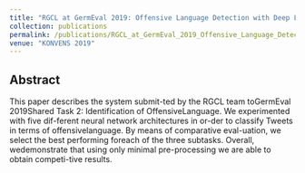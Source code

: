 ```yaml
---
title: "RGCL at GermEval 2019: Offensive Language Detection with Deep Learning"
collection: publications
permalink: /publications/RGCL_at_GermEval_2019_Offensive_Language_Detection_with_Deep_Learning
venue: "KONVENS 2019"
---
```




## Abstract
This  paper  describes  the  system  submit-ted by the RGCL team toGermEval 2019Shared Task 2: Identification of OffensiveLanguage. We experimented with five dif-ferent neural network architectures in or-der to classify Tweets in terms of offensivelanguage.  By means of comparative eval-uation, we select the best performing foreach  of  the  three  subtasks.   Overall,  wedemonstrate that using only minimal pre-processing we are able to obtain competi-tive results.